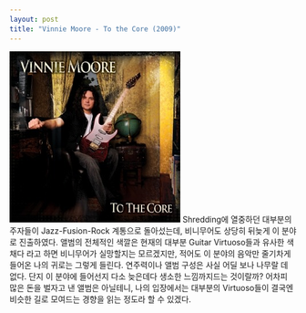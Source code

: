```yaml
---
layout: post
title: "Vinnie Moore - To the Core (2009)"
---
```



![image](/assets/images/f26e995b72851aa767f7e66558f752da.jpg)
Shredding에 열중하던 대부분의 주자들이 Jazz-Fusion-Rock 계통으로 돌아섰는데, 비니무어도 상당히 뒤늦게 이 분야로 진출하였다. 앨범의 전체적인 색깔은 현재의 대부분 Guitar Virtuoso들과 유사한 색채다 라고 하면 비니무어가 실망할지는 모르겠지만, 적어도 이 분야의 음악만 줄기차게 들어온 나의 귀로는 그렇게 들린다.
연주력이나 앨범 구성은 사실 어딜 보나 나무랄 데 없다. 단지 이 분야에 들어선지 다소 늦은데다 생소한 느낌까지드는 것이랄까? 어차피 많은 돈을 벌자고 낸 앨범은 아닐테니, 나의 입장에서는 대부분의 Virtuoso들이 결국엔 비슷한 길로 모여드는 경향을 읽는 정도라 할 수 있겠다. 


